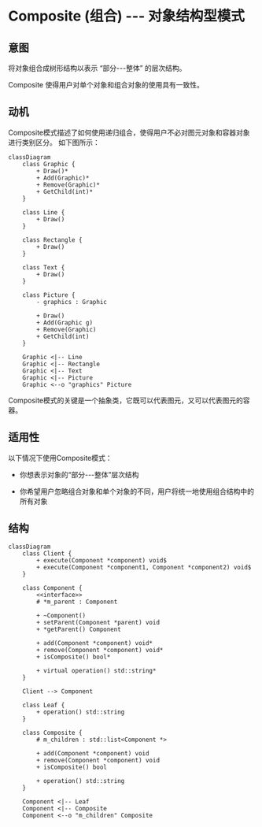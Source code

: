 # Composite (组合) --- 对象结构型模式

## 意图

将对象组合成树形结构以表示 “部分---整体” 的层次结构。

Composite 使得用户对单个对象和组合对象的使用具有一致性。

## 动机

Composite模式描述了如何使用递归组合，使得用户不必对图元对象和容器对象进行类别区分。 如下图所示：

```mermaid
classDiagram
    class Graphic {
        + Draw()*
        + Add(Graphic)*
        + Remove(Graphic)*
        + GetChild(int)*
    }

    class Line {
        + Draw()
    }

    class Rectangle {
        + Draw()
    }

    class Text {
        + Draw()
    }

    class Picture {
        - graphics : Graphic

        + Draw()
        + Add(Graphic g)
        + Remove(Graphic)
        + GetChild(int)
    }

    Graphic <|-- Line
    Graphic <|-- Rectangle
    Graphic <|-- Text
    Graphic <|-- Picture
    Graphic <--o "graphics" Picture
```

Composite模式的关键是一个抽象类，它既可以代表图元，又可以代表图元的容器。

## 适用性

以下情况下使用Composite模式：

- 你想表示对象的“部分---整体”层次结构

- 你希望用户忽略组合对象和单个对象的不同，用户将统一地使用组合结构中的所有对象


## 结构

```mermaid
classDiagram
    class Client {
        + execute(Component *component) void$
        + execute(Component *component1, Component *component2) void$
    }

    class Component {
        <<interface>>
        # *m_parent : Component

        + ~Component()
        + setParent(Component *parent) void
        + *getParent() Component

        + add(Component *component) void*
        + remove(Component *component) void*
        + isComposite() bool*

        + virtual operation() std::string*
    }

    Client --> Component

    class Leaf {
        + operation() std::string
    }

    class Composite {
        # m_children : std::list<Component *>

        + add(Component *component) void
        + remove(Component *component) void
        + isComposite() bool

        + operation() std::string
    }

    Component <|-- Leaf
    Component <|-- Composite
    Component <--o "m_children" Composite
```